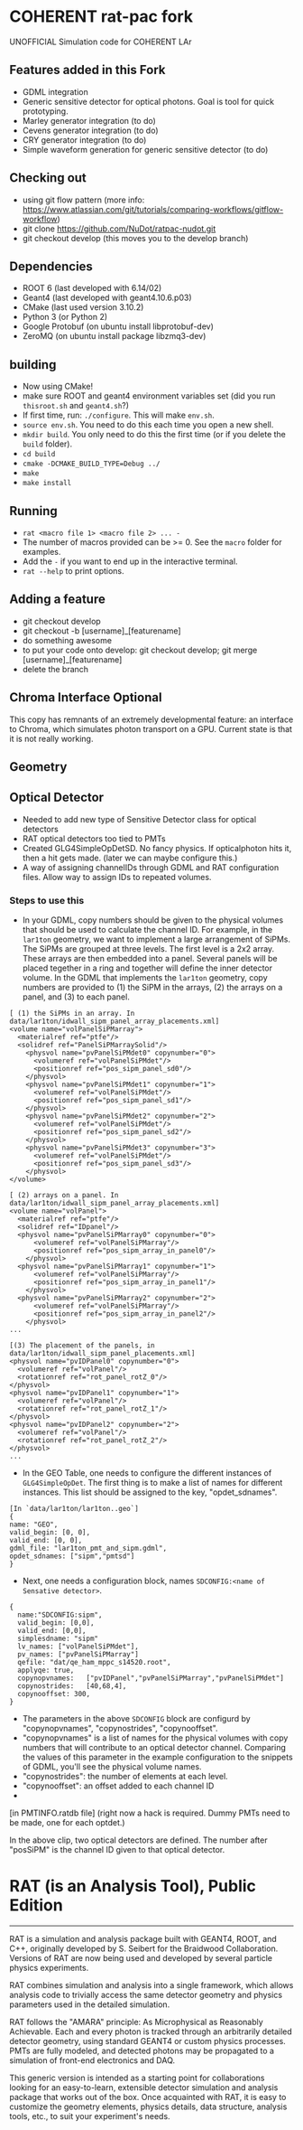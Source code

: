 
# COHERENT rat-pac fork

UNOFFICIAL Simulation code for COHERENT LAr

## Features added in this Fork

* GDML integration
* Generic sensitive detector for optical photons. Goal is tool for quick prototyping.
* Marley generator integration (to do)
* Cevens generator integration (to do)
* CRY generator integration (to do)
* Simple waveform generation for generic sensitive detector (to do)

## Checking out

* using git flow pattern (more info: https://www.atlassian.com/git/tutorials/comparing-workflows/gitflow-workflow)
* git clone https://github.com/NuDot/ratpac-nudot.git
* git checkout develop (this moves you to the develop branch)

## Dependencies
* ROOT 6 (last developed with 6.14/02)
* Geant4 (last developed with geant4.10.6.p03)
* CMake (last used version 3.10.2)
* Python 3 (or Python 2)
* Google Protobuf (on ubuntu install libprotobuf-dev)
* ZeroMQ (on ubuntu install package libzmq3-dev)


## building
* Now using CMake!
* make sure ROOT and geant4 environment variables set (did you run `thisroot.sh` and `geant4.sh`?)
* If first time, run: `./configure`. This will make `env.sh`.
* `source env.sh`. You need to do this each time you open a new shell.
* `mkdir build`. You only need to do this the first time (or if you delete the `build` folder).
* `cd build`
* `cmake -DCMAKE_BUILD_TYPE=Debug ../`
* `make`
* `make install`

## Running
* `rat <macro file 1> <macro file 2> ... -`
* The number of macros provided can be >= 0. See the `macro` folder for examples.
* Add the `-` if you want to end up in the interactive terminal.
* `rat --help` to print options.

## Adding a feature
* git checkout develop
* git checkout -b [username]_[featurename]
* do something awesome
* to put your code onto develop: git checkout develop; git merge [username]_[featurename]
* delete the branch

## Chroma Interface Optional

This copy has remnants of an extremely developmental feature: an interface to Chroma, which simulates photon transport on a GPU.
Current state is that it is not really working.

## Geometry

## Optical Detector

* Needed to add new type of Sensitive Detector class for optical detectors
* RAT optical detectors too tied to PMTs
* Created GLG4SimpleOpDetSD.  No fancy physics. If opticalphoton hits it, then a hit gets made. (later we can maybe configure this.)
* A way of assigning channelIDs through GDML and RAT configuration files.
  Allow way to assign IDs to repeated volumes.

### Steps to use this
* In your GDML, copy numbers should be given to the physical volumes that should be used to calculate the channel ID.
  For example, in the `lar1ton` geometry, we want to implement a large arrangement of SiPMs.
  The SiPMs are grouped at three levels.
  The first level is a 2x2 array. These arrays are then embedded into a panel.
  Several panels will be placed tegether in a ring and together will define the inner detector volume.
  In the GDML that implements the `lar1ton` geometry, copy numbers are provided to (1) the SiPM in the arrays,
  (2) the arrays on a panel, and (3) to each panel.

```
[ (1) the SiPMs in an array. In data/lar1ton/idwall_sipm_panel_array_placements.xml]
<volume name="volPanelSiPMarray">
  <materialref ref="ptfe"/>
  <solidref ref="PanelSiPMarraySolid"/>
    <physvol name="pvPanelSiPMdet0" copynumber="0">
      <volumeref ref="volPanelSiPMdet"/>
      <positionref ref="pos_sipm_panel_sd0"/>
    </physvol>
    <physvol name="pvPanelSiPMdet1" copynumber="1">
      <volumeref ref="volPanelSiPMdet"/>
      <positionref ref="pos_sipm_panel_sd1"/>
    </physvol>
    <physvol name="pvPanelSiPMdet2" copynumber="2">
      <volumeref ref="volPanelSiPMdet"/>
      <positionref ref="pos_sipm_panel_sd2"/>
    </physvol>
    <physvol name="pvPanelSiPMdet3" copynumber="3">
      <volumeref ref="volPanelSiPMdet"/>
      <positionref ref="pos_sipm_panel_sd3"/>
    </physvol>
</volume>

[ (2) arrays on a panel. In data/lar1ton/idwall_sipm_panel_array_placements.xml]
<volume name="volPanel">
  <materialref ref="ptfe"/>
  <solidref ref="IDpanel"/>
  <physvol name="pvPanelSiPMarray0" copynumber="0">
      <volumeref ref="volPanelSiPMarray"/>
      <positionref ref="pos_sipm_array_in_panel0"/>
    </physvol>
  <physvol name="pvPanelSiPMarray1" copynumber="1">
      <volumeref ref="volPanelSiPMarray"/>
      <positionref ref="pos_sipm_array_in_panel1"/>
    </physvol>
  <physvol name="pvPanelSiPMarray2" copynumber="2">
      <volumeref ref="volPanelSiPMarray"/>
      <positionref ref="pos_sipm_array_in_panel2"/>
    </physvol>
...

[(3) The placement of the panels, in data/lar1ton/idwall_sipm_panel_placements.xml]
<physvol name="pvIDPanel0" copynumber="0">
  <volumeref ref="volPanel"/>
  <rotationref ref="rot_panel_rotZ_0"/>
</physvol>
<physvol name="pvIDPanel1" copynumber="1">
  <volumeref ref="volPanel"/>
  <rotationref ref="rot_panel_rotZ_1"/>
</physvol>
<physvol name="pvIDPanel2" copynumber="2">
  <volumeref ref="volPanel"/>
  <rotationref ref="rot_panel_rotZ_2"/>
</physvol>
...

```
* In the GEO Table, one needs to configure the different instances of `GLG4SimpleOpDet`.
The first thing is to make a list of names for different instances.
This list should be assigned to the key, "opdet_sdnames".
```
[In `data/lar1ton/lar1ton..geo`]
{
name: "GEO",
valid_begin: [0, 0],
valid_end: [0, 0],
gdml_file: "lar1ton_pmt_and_sipm.gdml",
opdet_sdnames: ["sipm","pmtsd"]
}
```

* Next, one needs a configuration block, names `SDCONFIG:<name of Sensative detector>`.
```
{
  name:"SDCONFIG:sipm",
  valid_begin: [0,0],
  valid_end: [0,0],
  simplesdname: "sipm"
  lv_names: ["volPanelSiPMdet"],
  pv_names: ["pvPanelSiPMarray"]
  qefile: "dat/qe_ham_mppc_s14520.root",
  applyqe: true,
  copynopvnames:   ["pvIDPanel","pvPanelSiPMarray","pvPanelSiPMdet"]
  copynostrides:   [40,68,4],
  copynooffset: 300,
}
```
* The parameters in the above `SDCONFIG` block are configurd by "copynopvnames", "copynostrides", "copynooffset".
* "copynopvnames" is a list of names for the physical volumes with copy numbers that will contribute to an optical detector channel.
  Comparing the values of this parameter  in the example configuration to the snippets of GDML, you'll see the physical volume names.
* "copynostrides": the number of elements at each level.
* "copynooffset": an offset added to each channel ID
* 

[in PMTINFO.ratdb file]
(right now a hack is required. Dummy PMTs need to be made, one for each optdet.)

In the above clip, two optical detectors are defined.
The number after "posSiPM" is the channel ID given to that optical detector.


# RAT (is an Analysis Tool), Public Edition
--------------------------------------------
RAT is a simulation and analysis package built with GEANT4, ROOT, and C++,
originally developed by S. Seibert for the Braidwood Collaboration. Versions
of RAT are now being used and developed by several particle physics
experiments.

RAT combines simulation and analysis into a single framework, which allows
analysis code to trivially access the same detector geometry and physics
parameters used in the detailed simulation.

RAT follows the "AMARA" principle: As Microphysical as Reasonably Achievable.
Each and every photon is tracked through an arbitrarily detailed detector
geometry, using standard GEANT4 or custom physics processes. PMTs are fully
modeled, and detected photons may be propagated to a simulation of front-end
electronics and DAQ.

This generic version is intended as a starting point for collaborations
looking for an easy-to-learn, extensible detector simulation and analysis
package that works out of the box. Once acquainted with RAT, it is easy to
customize the geometry elements, physics details, data structure, analysis
tools, etc., to suit your experiment's needs.

